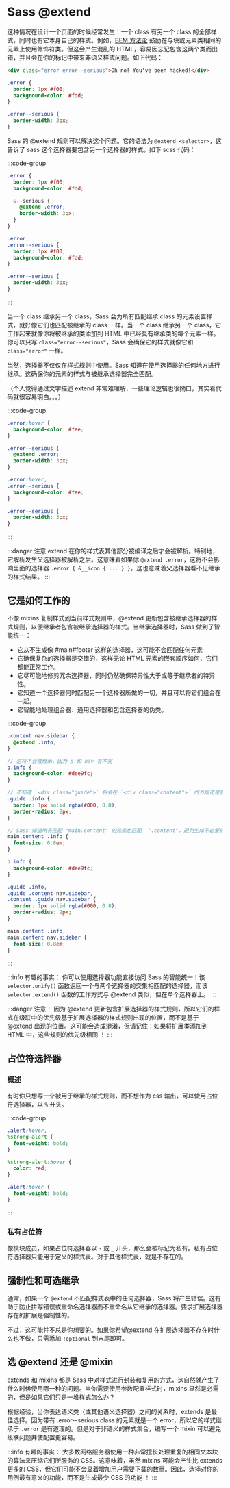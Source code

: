 # Sass @extend

这种情况在设计一个页面的时候经常发生：一个 class 有另一个 class 的全部样式，同时也有它本身自己的样式。例如，[BEM 方法论](https://getbem.com/naming/) 鼓励在与块或元素类相同的元素上使用修饰符类。但这会产生混乱的 HTML，容易因忘记包含这两个类而出错，并且会在你的标记中带来非语义样式问题。如下代码：

```html
<div class="error error--serious">Oh no! You've been hacked!</div>
```

```css
.error {
  border: 1px #f00;
  background-color: #fdd;
}

.error--serious {
  border-width: 3px;
}
```

Sass 的 @extend 规则可以解决这个问题。它的语法为 `@extend <selector>`，这告诉了 sass 这个选择器要包含另一个选择器的样式。如下 scss 代码：

:::code-group

```scss
.error {
  border: 1px #f00;
  background-color: #fdd;

  &--serious {
    @extend .error;
    border-width: 3px;
  }
}
```

```css
.error,
.error--serious {
  border: 1px #f00;
  background-color: #fdd;
}

.error--serious {
  border-width: 3px;
}
```

:::

当一个 class 继承另一个 class，Sass 会为所有匹配继承 class 的元素设置样式，就好像它们也匹配被继承的 class 一样。当一个 class 继承另一个 class，它工作起来就像你将被继承的类添加到 HTML 中已经具有继承类的每个元素一样。你可以只写 `class="error--serious"`，Sass 会确保它的样式就像它和 `class="error"` 一样。

当然，选择器不仅仅在样式规则中使用。Sass 知道在使用选择器的任何地方进行继承。这确保你的元素的样式与被继承选择器完全匹配。

（个人觉得通过文字描述 extend 非常难理解，一些理论逻辑也很拗口，其实看代码就很容易明白。。。）

:::code-group

```scss
.error:hover {
  background-color: #fee;
}

.error--serious {
  @extend .error;
  border-width: 3px;
}
```

```css
.error:hover,
.error--serious {
  background-color: #fee;
}

.error--serious {
  border-width: 3px;
}
```

:::

:::danger 注意
extend 在你的样式表其他部分被编译之后才会被解析。特别地，它解析发生父选择器被解析之后。这意味着如果你 `@extend .error`，这将不会影响里面的选择器 `.error { &__icon { ... } }`。这也意味着父选择器看不见继承的样式结果。
:::

## 它是如何工作的

不像 mixins 复制样式到当前样式规则中，@extend 更新包含被继承选择器的样式规则，以便继承者包含被继承选择器的样式。当继承选择器时，Sass 做到了智能统一：

- 它从不生成像 #main#footer 这样的选择器，这可能不会匹配任何元素
- 它确保复杂的选择器是交错的，这样无论 HTML 元素的嵌套顺序如何，它们都能正常工作。
- 它尽可能地修剪冗余选择器，同时仍然确保特异性大于或等于继承者的特异性。
- 它知道一个选择器何时匹配另一个选择器所做的一切，并且可以将它们组合在一起。
- 它智能地处理组合器、通用选择器和包含选择器的伪类。

:::code-group

```scss
.content nav.sidebar {
  @extend .info;
}

// 这将不会被继承，因为 p 和 nav 有冲突
p.info {
  background-color: #dee9fc;
}

// 不知道 `<div class="guide">` 将会在 `<div class="content">` 的外层还是里层, 所以 Sass 都会生成。
.guide .info {
  border: 1px solid rgba(#000, 0.8);
  border-radius: 2px;
}

// Sass 知道所有匹配 "main.content" 的元素也匹配  ".content"，避免生成不必要的交错选择器。
main.content .info {
  font-size: 0.8em;
}
```

```css
p.info {
  background-color: #dee9fc;
}

.guide .info,
.guide .content nav.sidebar,
.content .guide nav.sidebar {
  border: 1px solid rgba(#000, 0.8);
  border-radius: 2px;
}

main.content .info,
main.content nav.sidebar {
  font-size: 0.8em;
}
```

:::

:::info 有趣的事实：
你可以使用选择器功能直接访问 Sass 的智能统一！该 `selector.unify()` 函数返回一个与两个选择器的交集相匹配的选择器，而该 `selector.extend()` 函数的工作方式与 @extend 类似，但在单个选择器上。
:::

:::danger 注意！
因为 @extend 更新包含扩展选择器的样式规则，所以它们的样式在级联中的优先级基于扩展选择器的样式规则出现的位置，而不是基于 @extend 出现的位置。这可能会造成混淆，但请记住：如果将扩展类添加到 HTML 中，这些规则的优先级相同 ！
:::

## 占位符选择器

### 概述

有时你只想写一个被用于继承的样式规则，而不想作为 css 输出，可以使用占位符选择器，以 `%` 开头。

:::code-group

```scss
.alert:hover,
%strong-alert {
  font-weight: bold;
}

%strong-alert:hover {
  color: red;
}
```

```css
.alert:hover {
  font-weight: bold;
}
```

:::

### 私有占位符

像模块成员，如果占位符选择器以 `-` 或 `_` 开头，那么会被标记为私有。私有占位符选择器只能用于定义的样式表。对于其他样式表，就是不存在的。

## 强制性和可选继承

通常，如果一个 `@extend` 不匹配样式表中的任何选择器，Sass 将产生错误。这有助于防止拼写错误或重命名选择器而不重命名从它继承的选择器。要求扩展选择器存在的扩展是强制性的。

不过，这可能并不总是你想要的。如果你希望@extend 在扩展选择器不存在时什么也不做，只需添加 `!optional` 到末尾即可。

## 选 @extend 还是 @mixin

extends 和 mixins 都是 Sass 中对样式进行封装和复用的方式，这自然就产生了什么时候使用哪一种的问题。当你需要使用参数配置样式时，mixins 显然是必需的，但是如果它们只是一堆样式怎么办？

根据经验，当你表达语义类（或其他语义选择器）之间的关系时，extends 是最佳选择。因为带有 .error--serious class 的元素就是一个 error，所以它的样式继承于 `.error` 是有道理的。但是对于非语义的样式集合，编写一个 mixin 可以避免级联问题并使配置更容易。

:::info 有趣的事实：
大多数网络服务器使用一种非常擅长处理重复的相同文本块的算法来压缩它们所服务的 CSS。这意味着，虽然 mixins 可能会产生比 extends 更多的 CSS，但它们可能不会显着增加用户需要下载的数量。因此，选择对你的用例最有意义的功能，而不是生成最少 CSS 的功能 ！
:::
